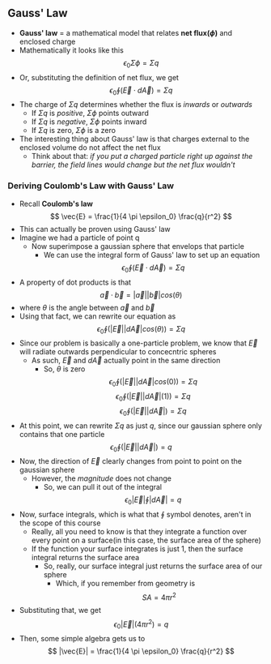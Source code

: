 ## Gauss' Law
- **Gauss' law** = a mathematical model that relates **net flux($\phi$)** and enclosed charge
- Mathematically it looks like this
$$ \epsilon_0 \Sigma \phi = \Sigma q $$
- Or, substituting the definition of net flux, we get
$$ \epsilon_0 \oint \bigg( \vec{E} \cdot d\vec{A} \bigg) = \Sigma q $$
- The charge of $\Sigma q$ determines whether the flux is *inwards* or *outwards*
    * If $\Sigma q$ is *positive*, $\Sigma \phi$ points outward
    * If $\Sigma q$ is *negative*, $\Sigma \phi$ points inward
    * If $\Sigma q$ is zero, $\Sigma \phi$ is a zero
- The interesting thing about Gauss' law is that charges external to the enclosed volume do not affect the net flux
    * Think about that: *if you put a charged particle right up against the barrier, the field lines would change but the net flux wouldn't*

### Deriving Coulomb's Law with Gauss' Law
- Recall **Coulomb's law**
$$ \vec{E} = \frac{1}{4 \pi \epsilon_0} \frac{q}{r^2} $$
- This can actually be proven using Gauss' law
- Imagine we had a particle of point q
    * Now superimpose a gaussian sphere that envelops that particle
        + We can use the integral form of Gauss' law to set up an equation
$$ \epsilon_0 \oint \bigg( \vec{E} \cdot d\vec{A} \bigg) = \Sigma q $$
- A property of dot products is that
$$ \vec{a} \cdot \vec{b} = |\vec{a}| |\vec{b}| cos(\theta) $$
- where $\theta$ is the angle between $\vec{a}$ and $\vec{b}$
- Using that fact, we can rewrite our equation as
$$ \epsilon_0 \oint \bigg( |\vec{E}| |d\vec{A}| cos(\theta) \bigg) = \Sigma q $$
- Since our problem is basically a one-particle problem, we know that $\vec{E}$ will radiate outwards perpendicular to concecntric spheres
    * As such, $\vec{E}$ and $d\vec{A}$ actually point in the same direction
        + So, $\theta$ is zero
$$ \epsilon_0 \oint \bigg( |\vec{E}| |d\vec{A}| cos(0) \bigg) = \Sigma q $$
$$ \epsilon_0 \oint \bigg( |\vec{E}| |d\vec{A}| (1) \bigg) = \Sigma q $$
$$ \epsilon_0 \oint \bigg( |\vec{E}| |d\vec{A}| \bigg) = \Sigma q $$
- At this point, we can rewrite $\Sigma q$ as just $q$, since our gaussian sphere only contains that one particle
$$ \epsilon_0 \oint \bigg( |\vec{E}| |d\vec{A}| \bigg) = q $$
- Now, the direction of $\vec{E}$ clearly changes from point to point on the gaussian sphere
    * However, the *magnitude* does not change
        + So, we can pull it out of the integral
$$ \epsilon_0 |\vec{E}| \oint |d\vec{A}| = q $$
- Now, surface integrals, which is what that $\oint$ symbol denotes, aren't in the scope of this course
    * Really, all you need to know is that they integrate a function over every point on a surface(in this case, the surface area of the sphere)
    * If the function your surface integrates is just $1$, then the surface integral returns the surface area
        + So, really, our surface integral just returns the surface area of our sphere
            - Which, if you remember from geometry is
$$ SA = 4 \pi r^2 $$
- Substituting that, we get
$$ \epsilon_0 |\vec{E}| \big( 4 \pi r^2 \big)= q $$
- Then, some simple algebra gets us to
$$ |\vec{E}| = \frac{1}{4 \pi \epsilon_0} \frac{q}{r^2} $$
